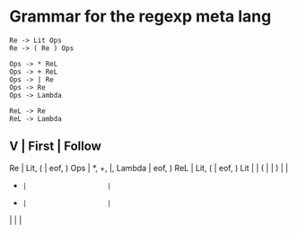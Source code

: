 # Grammar for the regexp meta lang


```
Re -> Lit Ops
Re -> ( Re ) Ops

Ops -> * ReL
Ops -> + ReL
Ops -> | Re
Ops -> Re
Ops -> Lambda

ReL -> Re
ReL -> Lambda

```

V     |  First             |  Follow
--------------------------------------------
Re    |  Lit, (            |  eof, )
Ops   |  *, +, |, Lambda   |  eof, )
ReL   |  Lit, (            |  eof, )
Lit   |                    |
(     |                    |
)     |                    |
*     |                    |
+     |                    |
|     |                    |


